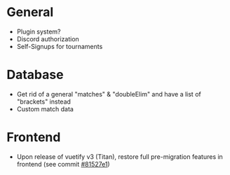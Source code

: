 # General
- Plugin system?
- Discord authorization
- Self-Signups for tournaments

# Database
- Get rid of a general "matches" & "doubleElim" and have a list of "brackets" instead
- Custom match data

# Frontend
- Upon release of vuetify v3 (Titan), restore full pre-migration features in frontend (see commit [#81527e1](https://github.com/c0derMo/orakel/commit/81527e17a922dacaf4a71234edcc26fbfb00504c))